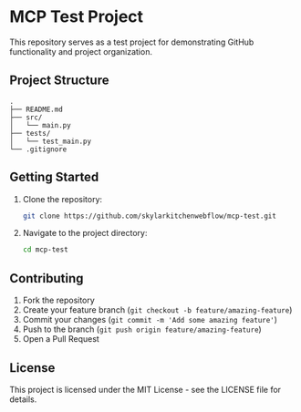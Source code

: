 # MCP Test Project

This repository serves as a test project for demonstrating GitHub functionality and project organization.

## Project Structure

```
.
├── README.md
├── src/
│   └── main.py
├── tests/
│   └── test_main.py
└── .gitignore
```

## Getting Started

1. Clone the repository:
   ```bash
   git clone https://github.com/skylarkitchenwebflow/mcp-test.git
   ```

2. Navigate to the project directory:
   ```bash
   cd mcp-test
   ```

## Contributing

1. Fork the repository
2. Create your feature branch (`git checkout -b feature/amazing-feature`)
3. Commit your changes (`git commit -m 'Add some amazing feature'`)
4. Push to the branch (`git push origin feature/amazing-feature`)
5. Open a Pull Request

## License

This project is licensed under the MIT License - see the LICENSE file for details.
